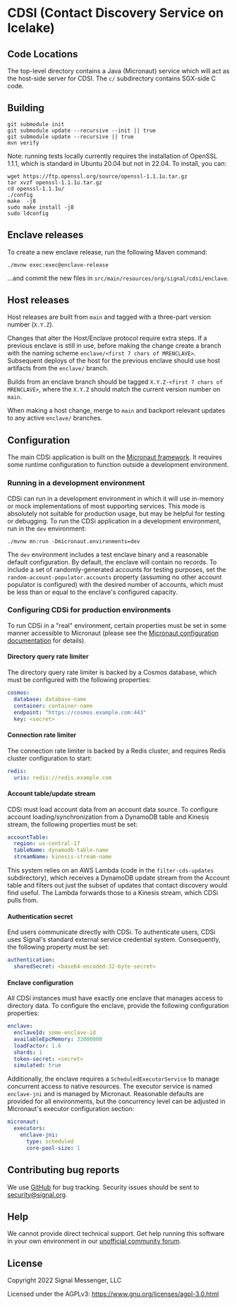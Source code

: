 CDSI (Contact Discovery Service on Icelake)
===========================================

Code Locations
--------------

The top-level directory contains a Java (Micronaut) service which will act as
the host-side server for CDSI.  The `c/` subdirectory contains SGX-side C
code.

Building
--------

```
git submodule init
git submodule update --recursive --init || true
git submodule update --recursive || true
mvn verify
```

Note:  running tests locally currently requires the installation of OpenSSL 1.1.1,
which is standard in Ubuntu 20.04 but not in 22.04.  To install, you can:

```
wget https://ftp.openssl.org/source/openssl-1.1.1u.tar.gz
tar xvzf openssl-1.1.1u.tar.gz 
cd openssl-1.1.1u/
./config 
make  -j8
sudo make install -j8
sudo ldconfig
```

Enclave releases
----------------

To create a new enclave release, run the following Maven command:

```shell
./mvnw exec:exec@enclave-release
```

...and commit the new files in `src/main/resources/org/signal/cdsi/enclave`.

Host releases
-------------

Host releases are built from `main` and tagged with a three-part version number (`X.Y.Z`).

Changes that alter the Host/Enclave protocol require extra steps. If a previous enclave is still in use, before making the change create a branch with the naming scheme `enclave/<first 7 chars of MRENCLAVE>`. Subsequent deploys of the host for the previous enclave should use host artifacts from the `enclave/` branch.

Builds from an enclave branch should be tagged `X.Y.Z-<first 7 chars of MRENCLAVE>`, where the `X.Y.Z` should match the current version number on `main`.

When making a host change, merge to `main` and backport relevant updates to any active `enclave/` branches.

Configuration
-------------

The main CDSi application is built on the [Micronaut framework](https://micronaut.io/). It requires some runtime configuration to function outside a development environment.

### Running in a development environment

CDSi can run in a development environment in which it will use in-memory or mock implementations of most supporting services. This mode is absolutely not suitable for production usage, but may be helpful for testing or debugging. To run the CDSi application in a development environment, run in the `dev` environment:

```
./mvnw mn:run -Dmicronaut.environments=dev
```

The `dev` environment includes a test enclave binary and a reasonable default configuration. By default, the enclave will contain no records. To include a set of randomly-generated accounts for testing purposes, set the `random-account-populator.accounts` property (assuming no other account populator is configured) with the desired number of accounts, which must be less than or equal to the enclave's configured capacity.

### Configuring CDSi for production environments

To run CDSi in a "real" environment, certain properties must be set in some manner accessible to Micronaut (please see the [Micronaut configuration documentation](https://docs.micronaut.io/latest/guide/#config) for details).

#### Directory query rate limiter

The directory query rate limiter is backed by a Cosmos database, which must be configured with the following properties:

```yaml
cosmos:
  database: database-name
  container: container-name
  endpoint: "https://cosmos.example.com:443"
  key: <secret>
```

#### Connection rate limiter

The connection rate limiter is backed by a Redis cluster, and requires Redis cluster configuration to start:

```yaml
redis:
  uris: redis://redis.example.com
```

#### Account table/update stream

CDSi must load account data from an account data source. To configure account loading/synchronization from a DynamoDB table and Kinesis stream, the following properties must be set:

```yaml
accountTable:
  region: us-central-17
  tableName: dynamodb-table-name
  streamName: kinesis-stream-name
```

This system relies on an AWS Lambda (code in the `filter-cds-updates` subdirectory), which receives a DynamoDB update stream from the Account
table and filters out just the subset of updates that contact discovery would find useful.  The Lambda forwards those to a Kinesis stream, which
CDSi pulls from.

#### Authentication secret

End users communicate directly with CDSi. To authenticate users, CDSi uses Signal's standard external service credential system. Consequently, the following property must be set:

```yaml
authentication:
  sharedSecret: <base64-encoded-32-byte-secret>
```

#### Enclave configuration

All CDSi instances must have exactly one enclave that manages access to directory data. To configure the enclave, provide the following configuration properties:

```yaml
enclave:
  enclaveId: some-enclave-id
  availableEpcMemory: 32000000
  loadFactor: 1.6
  shards: 1
  token-secret: <secret>
  simulated: true
```

Additionally, the enclave requires a `ScheduledExecutorService` to manage concurrent access to native resources. The executor service is named `enclave-jni` and is managed by Micronaut. Reasonable defaults are provided for all environments, but the concurrency level can be adjusted in Micronaut's executor configuration section:

```yaml
micronaut:
  executors:
    enclave-jni:
      type: scheduled
      core-pool-size: 1
```

Contributing bug reports
------------------------

We use [GitHub][github issues] for bug tracking. Security issues should be sent to <a href="mailto:security@signal.org">security@signal.org</a>.

Help
----

We cannot provide direct technical support. Get help running this software in your own environment in our [unofficial community forum][community forum].

License
-------

Copyright 2022 Signal Messenger, LLC

Licensed under the AGPLv3: https://www.gnu.org/licenses/agpl-3.0.html

[github issues]: https://github.com/signalapp/ContactDiscoveryService-Icelake/issues
[community forum]: https://community.signalusers.org
